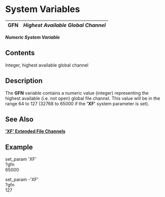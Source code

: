 # System Variables

**GFN** |  **_Highest Available Global Channel_**  
---|---  
  
**_Numeric System Variable_**

##  Contents

Integer, highest available global channel

##  Description

The **GFN** variable contains a numeric value (integer) representing the highest available (i.e. not open) global file channel. This value will be in the range 64 to 127 (32768 to 65000 if the **'XF'** system parameter is set).

## See Also

**['XF' Extended File Channels](../parameters/xf.md)**

##  Example

set_param 'XF'  
?gfn  
65000  
  
set_param -'XF'  
?gfn  
127
